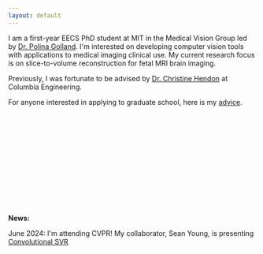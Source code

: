 ```yaml
---
layout: default
---
```


I am a first-year EECS PhD student at MIT in the Medical Vision Group led by [Dr. Polina Golland](https://people.csail.mit.edu/polina/). I'm interested on developing computer vision tools with applications to medical imaging clinical use. My current research focus is on slice-to-volume reconstruction for fetal MRI brain imaging. 

Previously, I was fortunate to be advised by [Dr. Christine Hendon](https://structurefunctionlab.ee.columbia.edu/) at Columbia Engineering. 

For anyone interested in applying to graduate school, here is my [advice](./grad_advice.md).

<br><br><br><br><br><br><br><br><br><br><br><br>
**News:** 

June 2024: I'm attending CVPR! My collaborator, Sean Young, is presenting [Convolutional SVR](https://github.com/seannz/svr) 




